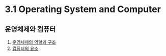 # 3.1 Operating System and Computer

## 운영체제와 컴퓨터

1. [운영체제의 역할과 구조](https://congruous-parcel-450.notion.site/a8fc9550b30d4895988962758e529569?pvs=4) <br/>
2. [컴퓨터의 요소](https://congruous-parcel-450.notion.site/1b9afb7b9e6a447a8d9d8bb26e76cb00?pvs=4)<br/>
